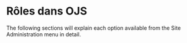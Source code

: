 # Rôles dans OJS

The following sections will explain each option available from the Site Administration menu in detail.
